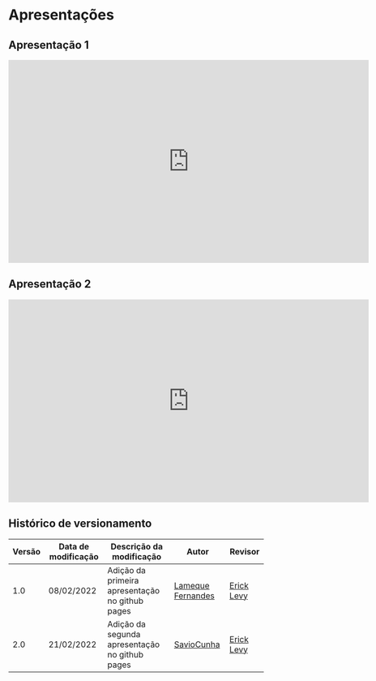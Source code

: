 # Apresentações

## Apresentação 1

<center>

<iframe width="711" height="400" src="https://www.youtube.com/embed/sG2ri3Yfpdk" title="YouTube video player" frameborder="0" allow="accelerometer; autoplay; clipboard-write; encrypted-media; gyroscope; picture-in-picture" allowfullscreen></iframe>

</center>


## Apresentação 2

<center>

<iframe width="711" height="400" src="https://www.youtube.com/embed/elvMYd8bHoA" title="YouTube video player" frameborder="0" allow="accelerometer; autoplay; clipboard-write; encrypted-media; gyroscope; picture-in-picture" allowfullscreen></iframe>

</center>

## Histórico de versionamento 

|Versão|Data de modificação|Descrição da modificação|Autor|Revisor|
|-|-|-|-|-|
|1.0|08/02/2022|Adição da primeira apresentação no github pages|[Lameque Fernandes](https://github.com/LamequeFernandes)|[Erick Levy](https://github.com/ericklevy)|
|2.0|21/02/2022|Adição da segunda apresentação no github pages|[SavioCunha](https://github.com/savioc2)|[Erick Levy](https://github.com/ericklevy)|
